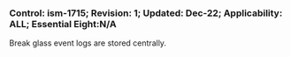 ### Control: ism-1715; Revision: 1; Updated: Dec-22; Applicability: ALL; Essential Eight:N/A
<p>Break glass event logs are stored centrally.</p>